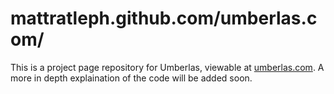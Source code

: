 # mattratleph.github.com/umberlas.com/

This is a project page repository for Umberlas, viewable at [umberlas.com](http://umberlas.com). A more in depth explaination of the code will be added soon.
